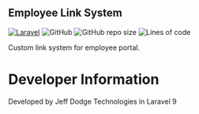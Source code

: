 ## Employee Link System
[![Laravel](https://github.com/jeffdodge/employee-portal/actions/workflows/laravel.yml/badge.svg)](https://github.com/jeffdodge/employee-portal/actions/workflows/laravel.yml)
![GitHub](https://img.shields.io/github/license/jeffdodge/employee-portal)
![GitHub repo size](https://img.shields.io/github/repo-size/jeffdodge/employee-portal)
![Lines of code](https://img.shields.io/tokei/lines/github/jeffdodge/employee-portal)

Custom link system for employee portal. 

# Developer Information

Developed by Jeff Dodge Technologies in Laravel 9
